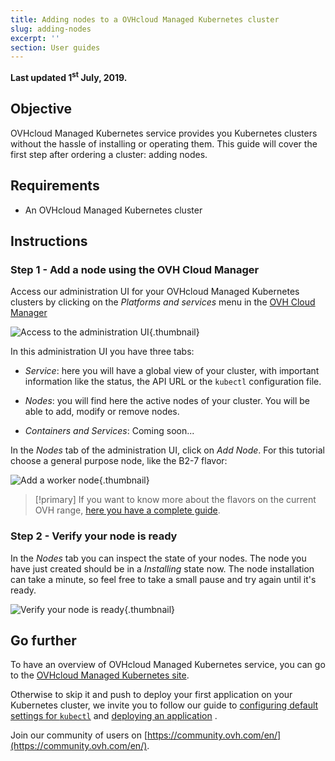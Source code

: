 ```yaml
---
title: Adding nodes to a OVHcloud Managed Kubernetes cluster
slug: adding-nodes
excerpt: ''
section: User guides
---
```


**Last updated 1<sup>st</sup> July, 2019.**

## Objective

OVHcloud Managed Kubernetes service provides you Kubernetes clusters without the hassle of installing or operating them. This guide will cover the first step after ordering a cluster: adding nodes.

## Requirements

- An OVHcloud Managed Kubernetes cluster

## Instructions

### Step 1 - Add a node using the OVH Cloud Manager

Access our administration UI for your OVHcloud Managed Kubernetes clusters by clicking on the *Platforms and services* menu in the [OVH Cloud Manager](https://www.ovh.com/manager/cloud/)

![Access to the administration UI](images/ordering_a_node-01.png){.thumbnail}

In this administration UI you have three tabs:

- *Service*: here you will have a global view of your cluster, with important information like the status, the API URL or the `kubectl` configuration file.

- *Nodes*: you will find here the active nodes of your cluster. You will be able to add, modify or remove nodes.

- *Containers and Services*: Coming soon...

In the *Nodes* tab of the administration UI, click on *Add Node*. For this tutorial choose a general purpose node, like the B2-7 flavor:

![Add a worker node](images/ordering_a_node-02.png){.thumbnail}

> [!primary]
> If you want to know more about the flavors on the current OVH range, [here you have a complete guide](https://docs.ovh.com/gb/en/public-cloud/faq-how-to-understand-the-new-flavor-naming-rules-for-the-2017-range/).

### Step 2 - Verify your node is ready

In the *Nodes* tab  you can inspect the state of your nodes. The node you have just created should be in a *Installing* state now. The node installation can take a minute, so feel free to take a small pause and try again until it's ready.

![Verify your node is ready](images/ordering_a_node-03.png){.thumbnail}

## Go further

To have an overview of OVHcloud Managed Kubernetes service, you can go to the [OVHcloud Managed Kubernetes site](https://www.ovh.com/public-cloud/kubernetes/).

Otherwise to skip it and push to deploy your first application on your Kubernetes cluster, we invite you to follow our guide to [configuring default settings for `kubectl`](../configuring_default_settings_for_kubectl/configuring_default_settings_for_kubectl/) and [deploying an application](../deploying_an_application/deploying_an_application/) .

Join our community of users on [https://community.ovh.com/en/](https://community.ovh.com/en/).
